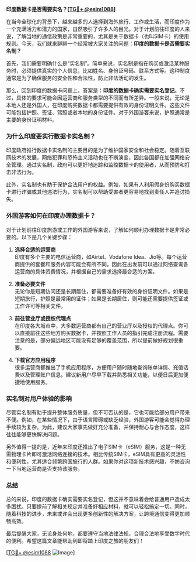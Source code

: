 **印度数据卡是否需要实名？[[TG💪+ @esim1088](https://t.me/s/esim1088)]**

在当今全球化的背景下，越来越多的人选择到海外旅行、工作或生活，而印度作为一个充满活力和潜力的国家，自然吸引了许多人的目光。对于计划前往印度的人来说，了解当地的通信政策是非常重要的，尤其是关于数据卡（也叫SIM卡）的使用规则。今天，我们就来聊聊一个经常被大家关注的问题：**印度的数据卡是否需要实名制？**

首先，我们需要明确什么是“实名制”。简单来说，实名制是指在购买或激活某种服务时，必须提供真实的个人信息，比如姓名、身份证号码、联系方式等。这种制度通常是为了确保服务的安全性和合法性，防止非法活动的发生。

那么，回到印度的数据卡问题上，答案是：**印度的数据卡确实需要实名登记**。不过，具体的要求可能会因运营商和服务类型的不同而有所差异。一般来说，无论是本地人还是外国人，在印度购买数据卡都需要提供有效的身份证明文件。这些文件可能包括护照、签证、驾照或者本地的身份证件。对于外国游客来说，护照通常是主要的身份证明材料。

### **为什么印度要实行数据卡实名制？**

印度政府推行数据卡实名制的主要目的是为了维护国家安全和社会稳定。随着互联网技术的发展，网络犯罪和恐怖主义活动也在不断演变，因此各国都在加强网络安全管理。通过实名制，政府可以更好地追踪和监控数据卡的使用者，从而预防和打击非法行为。

此外，实名制也有助于保护合法用户的权益。例如，如果有人利用假身份购买数据卡进行诈骗或其他违法行为，实名制可以帮助受害者更容易地找到责任人并追讨损失。

### **外国游客如何在印度办理数据卡？**

对于计划前往印度旅游或工作的外国游客来说，了解如何顺利办理数据卡是非常必要的。以下是几个关键步骤：

1. **选择合适的运营商**  
   印度有多个主要的电信运营商，如Airtel、Vodafone Idea、Jio等。每个运营商提供的套餐和服务内容可能会有所不同，因此在出发前可以通过网络查询各运营商的具体资费情况，并根据自己的需求选择最合适的方案。

2. **准备必要文件**  
   无论你是短期访问还是长期居住，都需要准备好有效的身份证明文件。如果是短期旅行，护照是最常用的证件；如果是长期居住，则可能还需要提供签证或工作许可等相关文件。

3. **前往营业厅或授权代理点**  
   在印度各大城市中，大多数运营商都有自己的营业厅以及授权的代理点。你可以直接前往这些地方购买数据卡，并按照工作人员的指引完成注册流程。需要注意的是，部分偏远地区可能没有足够的覆盖范围，所以提前做好规划很重要。

4. **下载官方应用程序**  
   很多运营商都推出了手机应用程序，方便用户随时随地查询账单详情、充值话费以及管理账户信息。建议新用户尽早下载并熟悉相关功能，以便日后更加便捷地使用服务。

### **实名制对用户体验的影响**

尽管实名制有助于提升整体服务质量，但不可否认的是，它也可能给部分用户带来不便。例如，在某些情况下，由于语言障碍或缺乏经验，外国游客可能会觉得办理手续较为复杂。为此，建议大家事先做好充分准备，并保持耐心与合作态度，这样往往能够更快解决问题。

另外值得一提的是，近年来印度还推出了电子SIM卡（eSIM）服务，这是一种无需物理卡片即可激活网络连接的技术。相比传统SIM卡，eSIM具有更高的灵活性和便利性，尤其适合频繁跨国旅行的人群。如果你对这项新技术感兴趣，不妨咨询一下当地运营商是否支持该服务。

### **总结**

总的来说，印度的数据卡确实需要实名登记，但这并不意味着会给普通用户造成太多困扰。只要提前了解相关规定并准备好相应材料，就可以轻松搞定一切。同时，随着科技的进步，未来或许会出现更多创新性的解决方案，让跨境通信变得更加顺畅高效。

最后提醒大家，无论身处何地，都要遵守当地法律法规，合理合法地享受数字时代的便利。希望这篇文章能帮助到即将踏上印度之旅的朋友们！

[[TG💪+ @esim1088](https://t.me/s/esim1088) ![Image](https://i.postimg.cc/4NQfJmqS/Snipaste-2025-05-13-00-14-12.png)]